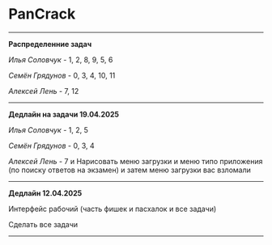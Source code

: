 # PanCrack

---

**Распределенние задач**

*Илья Соловчук* - 1, 2, 8, 9, 5, 6

*Семён Грядунов* - 0, 3, 4, 10, 11

*Алексей Лень* - 7, 12

---

**Дедлайн на задачи 19.04.2025**

*Илья Соловчук* - 1, 2, 5

*Семён Грядунов* - 0, 3, 4

*Алексей Лень* - 7 и Нарисовать меню загрузки и меню типо приложения (по поиску ответов на экзамен) и затем меню загрузки вас взломали

---

**Дедлайн 12.04.2025**

Интерфейс рабочий (часть фишек и пасхалок и все задачи)

Сделать все задачи

---
